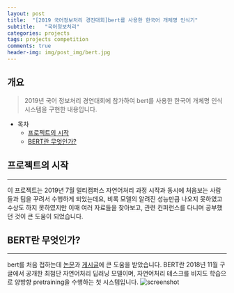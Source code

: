 ```yaml
---
layout: post
title:  "[2019 국어정보처리 경진대회]bert를 사용한 한국어 개체명 인식기"
subtitle:   "국어정보처리"
categories: projects
tags: projects competition
comments: true
header-img: img/post_img/bert.jpg
---
```


## 개요
> 2019년 국어 정보처리 경연대회에 참가하여 bert를 사용한 한국어 개체명 인식 시스템을 구현한 내용입니다. 

- 목차
	- [프로젝트의 시작](#프로젝트의-시작)
	- [BERT란 무엇인가?](#BERT란-무엇인가?) 

## 프로젝트의 시작  
---

이 프로젝트는 2019년 7월 멀티캠퍼스 자연어처리 과정 시작과 동시에 처음보는 사람들과 팀을 꾸려서 수행하게 되었는데요, 비록 모델의 알려진 성능만큼 나오지 못하였고 수상도 하지 못하였지만 이때 여러 자료들을 찾아보고, 관련 컨퍼런스를 다니며 공부했던 것이 큰 도움이 되었습니다.  

## BERT란 무엇인가?
---
bert를 처음 접하는데 [논문](https://arxiv.org/abs/1706.03762)과 [게시글](http://docs.likejazz.com/bert/)에 큰 도움을 받았습니다. BERT란 2018년 11월 구글에서 공개한 최첨단 자연어처리 딥러닝 모델이며, 자연어처리 테스크를 비지도 학습으로 양방향 pretraining을 수행하는 첫 시스템입니다. 
![screenshot](https://leesohyang.github.io/assets/img/post_img/bert2.jpg)
